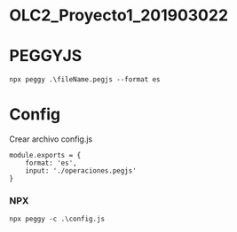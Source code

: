 # OLC2_Proyecto1_201903022


# PEGGYJS
 ``` npx peggy .\fileName.pegjs --format es ```
# Config 
Crear archivo config.js
``` 
module.exports = {
    format: 'es', 
    input: './operaciones.pegjs'
}
```

### NPX 
``` npx peggy -c .\config.js ```

